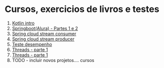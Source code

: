 # Cursos, exercicios de livros e testes

1. [Kotlin intro](kotlin-intro/)
2. [Springboot(Alura) - Partes 1 e 2](springboot/forum/)
3. [Spring cloud stream consumer](spring-cloud-stream/consumer/)
4. [Spring cloud stream producer](spring-cloud-stream/producer/)
5. [Teste desempenho](teste-desempenho/)
6. [Threads - parte 1](threads/parte1/)
7. [Threads - parte 1](threads/parte2/)   
8. TODO - incluir novos projetos....
cursos
